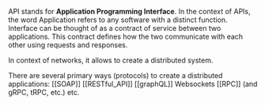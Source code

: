 
API stands for **Application Programming Interface**. In the context of APIs, the word Application refers to any software with a distinct function. Interface can be thought of as a contract of service between two applications. This contract defines how the two communicate with each other using requests and responses.

In context of networks, it allows to create a distributed system.

There are several primary ways (protocols) to create a distributed applications:
[[SOAP]]
[[RESTful_API]]
[[graphQL]]
Websockets
[[RPC]] (and gRPC, tRPC, etc.)
etc.
